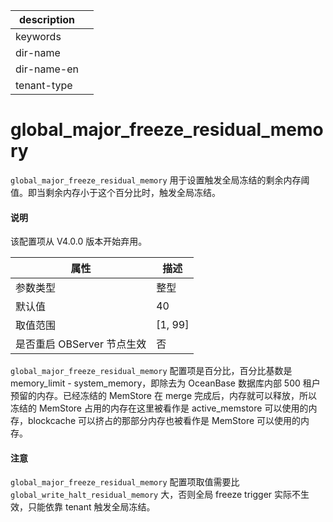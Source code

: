 |description||
|---|---|
|keywords||
|dir-name||
|dir-name-en||
|tenant-type||

global_major_freeze_residual_memory 
========================================================

`global_major_freeze_residual_memory` 用于设置触发全局冻结的剩余内存阈值。即当剩余内存小于这个百分比时，触发全局冻结。


<main id="notice" type='explain'>
  <h4>说明</h4>
  <p>   该配置项从 V4.0.0 版本开始弃用。 </p>
</main>

|      **属性**      |  **描述**   |
|------------------|-----------|
| 参数类型             | 整型        |
| 默认值              | 40        |
| 取值范围             | \[1, 99\] |
| 是否重启 OBServer 节点生效 | 否         |


`global_major_freeze_residual_memory` 配置项是百分比，百分比基数是 memory_limit - system_memory，即除去为 OceanBase 数据库内部 500 租户预留的内存。已经冻结的 MemStore 在 merge 完成后，内存就可以释放，所以冻结的 MemStore 占用的内存在这里被看作是 active_memstore 可以使用的内存，blockcache 可以挤占的那部分内存也被看作是 MemStore 可以使用的内存。


<main id="notice" type='notice'>
  <h4>注意</h4>
  <p>   <code>global_major_freeze_residual_memory</code> 配置项取值需要比 <code>global_write_halt_residual_memory</code> 大，否则全局 freeze trigger 实际不生效，只能依靠 tenant 触发全局冻结。  </p>
</main>